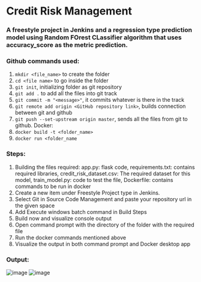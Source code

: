 # Credit Risk Management

### A freestyle project in Jenkins and a regression type prediction model using Random FOrest CLassifier algorithm that uses accuracy_score as the metric prediction.

### Github commands used:
1. `mkdir <file_name>` to create the folder
2. `cd <file name>` to go inside the folder
3. `git init`, initializing folder as git repository
5. `git add .` to add all the files into git track
6. `git commit -m "<message>"`, it commits whatever is there in the track
7. `git remote add origin <GitHub repository link>`, builds connection between git and github
8. `git push --set-upstream origin master`, sends all the files from git to github.
Docker:
1. `docker build -t <folder_name>`
2. `docker run <folder_name`
   
### Steps:
1. Building the files required: app.py: flask code,
requirements.txt: contains required libraries,
credit_risk_dataset.csv: The required dataset for this model, 
train_model.py: code to test the file,
Dockerfile: contains commands to be run in docker
2. Create a new item under Freestyle Project type in Jenkins.
3. Select Git in Source Code Management and paste your repository url in the given space
4. Add Execute windows batch command in Build Steps
5. Build now and visualize console output
6. Open command prompt with the directory of the folder with the required file
7. Run the docker commands mentioned above
8. Visualize the output in both command prompt and Docker desktop app

### Output:
![image](https://github.com/user-attachments/assets/26f9efc3-38e0-4cf7-ad95-00a8d2e5e3ab)
![image](https://github.com/user-attachments/assets/bba9d315-54fc-4c21-9897-50402a43e903)


